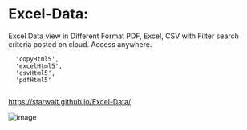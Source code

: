 # Excel-Data:

Excel Data view in Different Format PDF, Excel, CSV with Filter search criteria posted on cloud. Access anywhere.

  ```
    'copyHtml5',
    'excelHtml5',
    'csvHtml5',
    'pdfHtml5'
           
 ```

https://starwalt.github.io/Excel-Data/


![image](https://user-images.githubusercontent.com/11579239/169704409-0e5f2342-42e2-4ed5-bac2-097280916e9c.png)


